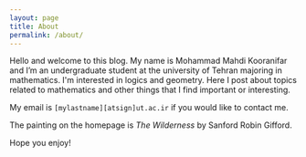 ```yaml
---
layout: page
title: About
permalink: /about/
---
```


Hello and welcome to this blog. My name is Mohammad Mahdi Kooranifar and I’m an undergraduate student at the university of Tehran majoring in mathematics. I'm interested in logics and geometry. Here I post about topics related to mathematics and other things that I find important or interesting.

My email is ``[mylastname][atsign]ut.ac.ir`` if you would like to contact me.

<!-- Also if you, are a student too, I would like to encourage creating your own blog. Here [some link] I fully described how this blog is set up, so that you can make one alike if you wish. -->

The painting on the homepage is _The Wilderness_ by Sanford Robin Gifford.

Hope you enjoy!

